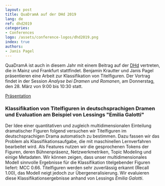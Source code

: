 ```yaml
---
layout: post
title: QuaDramA auf der DHd 2019
lang: de
ref: dhd2019
categories:
- Conferences
logo: /assets/conference-logos/dhd2019.png
index: true
authors:
- Janis Pagel
---
```


QuaDramA ist auch in diesem Jahr mit einem Beitrag auf der [DHd](https://dhd2019.org) vertreten, die in Mainz und Frankfurt stattfindet. Benjamin Krautter und Janis Pagel präsentieren eine Arbeit zur Klassifikation von Titelfiguren. Der Vortrag findet in der Session *Analyse bei Dramen und Romanen*, am Donnerstag, den 28. März von 9:00 bis 10:30 statt.

[Präsentation]({{site.baseurl}}/assets/2019-03-09-quadrama-dhd/DHd_2019_Titelfiguren.pdf)

### Klassifikation von Titelfiguren in deutschsprachigen Dramen und Evaluation am Beispiel von Lessings "Emilia Galotti"

Der Idee einer quantitativen und zugleich multidimensionalen Einteilung dramatischer Figuren folgend versuchen wir Titelfiguren im deutschsprachigen Drama automatisch zu bestimmen. Dazu fassen wir das Problem als Klassifikationsaufgabe, die mit maschinellen Lernverfahren bearbeitet wird. Als Features nutzen wir die gesprochenen Tokens der Figuren, deren Bühnenpräsenz, Netzwerkmetriken, Topic Modeling und einige Metadaten. Wir können zeigen, dass unser multidimensionales Modell sinnvolle Ergebnisse für die Klassifikation titelgebender Figuren liefert: MCC 0.66. Titelfiguren werden sehr zuverlässig erkannt (Recall 1.00), das Modell neigt jedoch zur Übergeneralisierung. Wir evaluieren diese Klassifikationsergebnisse anhand von Lessings *Emilia Galotti*.
